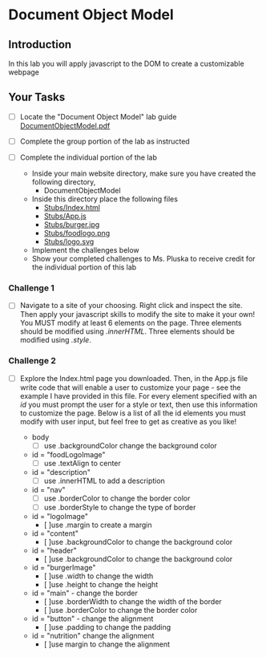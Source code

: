 # Document Object Model

## Introduction
In this lab you will apply javascript to the DOM to create a customizable webpage

## Your Tasks

- [ ] Locate the "Document Object Model" lab guide [DocumentObjectModel.pdf](DocumentObjectModel.pdf)

- [ ] Complete the group portion of the lab as instructed

- [ ] Complete the individual portion of the lab

	* Inside your main website directory, make sure you have created the following directory, 
		- DocumentObjectModel
	* Inside this directory place the following files
		- [Stubs/Index.html](Stubs/Index.html)
		- [Stubs/App.js](Stubs/App.js)
		- [Stubs/burger.jpg](Stubs/burger.jpg)
		- [Stubs/foodlogo.png](Stubs/foodlogo.png)
		- [Stubs/logo.svg](Stubs/logo.svg)
	* Implement the challenges below
	* Show your completed challenges to Ms. Pluska to receive credit for the individual portion of this lab

### Challenge 1

- [ ] Navigate to a site of your choosing.  Right click and inspect the site.  Then apply your javascript skills to modify the site to make it your own!  You MUST modify at least 6 elements on the page. Three elements should be modified using _.innerHTML_.  Three elements should be modified using _.style_.

### Challenge 2

- [ ] Explore the Index.html page you downloaded.  Then, in the App.js file write code that will enable a user to customize your page - see the example I have provided in this file.  For every element specified with an _id_ you must prompt the user for a style or text, then use this information to customize the page.  Below is a list of all the id elements you must modify with user input, but feel free to get as creative as you like!

	* body
		- [ ] use .backgroundColor change the background color
	* id = "foodLogoImage"
		- [ ] use .textAlign to center
	* id = "description" 
		- [ ] use .innerHTML to add a description
	* id = "nav" 
		- [ ] use .borderColor to change the border color
		- [ ] use .borderStyle to change the type of border 
	* id = "logoImage"
		- [ ]use .margin to create a margin
	* id = "content"
		- [ ]use .backgroundColor to change the background color
	* id = "header"
		- [ ]use .backgroundColor to change the background color
	* id = "burgerImage" 
		- [ ]use .width to change the width
		- [ ]use .height to change the height
	* id = "main" - change the border
		- [ ]use .borderWidth to change the width of the border
		- [ ]use .borderColor to change the border color
	* id = "button" - change the alignment
		- [ ]use .padding to change the padding
	* id = "nutrition" change the alignment
		- [ ]use margin to change the alignment












